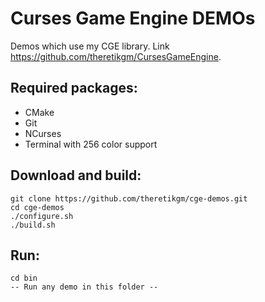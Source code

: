 # Curses Game Engine DEMOs
Demos which use my CGE library. Link https://github.com/theretikgm/CursesGameEngine.
## Required packages:
* CMake
* Git
* NCurses
* Terminal with 256 color support
## Download and build:
    git clone https://github.com/theretikgm/cge-demos.git
    cd cge-demos
    ./configure.sh
    ./build.sh
## Run:
    cd bin
    -- Run any demo in this folder --